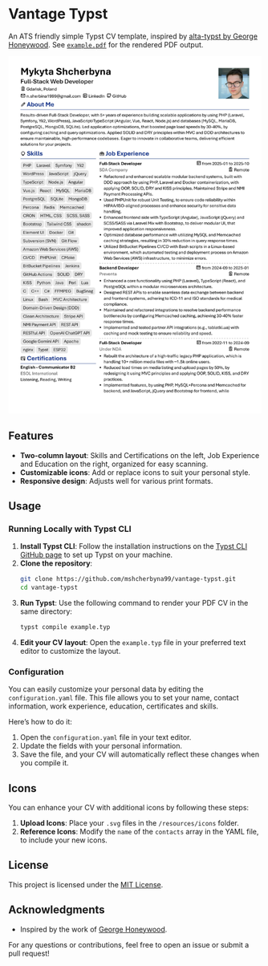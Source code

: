 # Vantage Typst

An ATS friendly simple Typst CV template, inspired by [alta-typst by George Honeywood](https://github.com/GeorgeHoneywood/alta-typst).
See [`example.pdf`](/example.pdf) for the rendered PDF output.

![Preview](/resources/example.jpg)

## Features
- **Two-column layout**: Skills and Certifications on the left, Job Experience and Education on the right, organized for easy scanning.
- **Customizable icons**: Add or replace icons to suit your personal style.
- **Responsive design**: Adjusts well for various print formats.

## Usage

### Running Locally with Typst CLI
1. **Install Typst CLI**: Follow the installation instructions on the [Typst CLI GitHub page](https://github.com/typst/typst#installation) to set up Typst on your machine.
2. **Clone the repository**:
   ```bash
   git clone https://github.com/mshcherbyna99/vantage-typst.git
   cd vantage-typst
   ```
3. **Run Typst**: Use the following command to render your PDF CV in the same directory:
   ```bash
   typst compile example.typ
   ```
4. **Edit your CV layout**: Open the `example.typ` file in your preferred text editor to customize the layout.

### Configuration
You can easily customize your personal data by editing the `configuration.yaml` file.
This file allows you to set your name, contact information, work experience, education, certificates and skills.

Here’s how to do it:
1. Open the `configuration.yaml` file in your text editor.
2. Update the fields with your personal information.
3. Save the file, and your CV will automatically reflect these changes when you compile it.

## Icons
You can enhance your CV with additional icons by following these steps:
1. **Upload Icons**: Place your `.svg` files in the `/resources/icons` folder.
2. **Reference Icons**: Modify the `name` of the `contacts` array in the YAML file, to include your new icons.

## License
This project is licensed under the [MIT License](./LICENSE).

## Acknowledgments
- Inspired by the work of [George Honeywood](https://github.com/GeorgeHoneywood/alta-typst).

For any questions or contributions, feel free to open an issue or submit a pull request!
